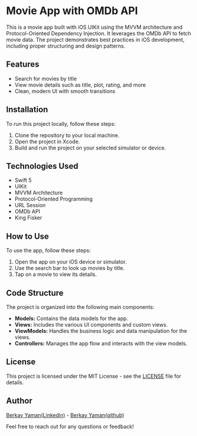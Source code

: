 # Movie App with OMDb API

This is a movie app built with iOS UIKit using the MVVM architecture and Protocol-Oriented Dependency Injection. It leverages the OMDb API to fetch movie data. The project demonstrates best practices in iOS development, including proper structuring and design patterns.

## Features

- Search for movies by title
- View movie details such as title, plot, rating, and more
- Clean, modern UI with smooth transitions

## Installation

To run this project locally, follow these steps:

1. Clone the repository to your local machine.
2. Open the project in Xcode.
3. Build and run the project on your selected simulator or device.

## Technologies Used

- Swift 5
- UIKit
- MVVM Architecture
- Protocol-Oriented Programming
- URL Session
- OMDb API
- King Fisker

## How to Use

To use the app, follow these steps:

1. Open the app on your iOS device or simulator.
2. Use the search bar to look up movies by title.
3. Tap on a movie to view its details.

## Code Structure

The project is organized into the following main components:

- **Models:** Contains the data models for the app.
- **Views:** Includes the various UI components and custom views.
- **ViewModels:** Handles the business logic and data manipulation for the views.
- **Controllers:** Manages the app flow and interacts with the view models.

## License

This project is licensed under the MIT License - see the [LICENSE](LICENSE) file for details.

## Author

[Berkay Yaman(Linkedin)](https://www.linkedin.com/in/ymnberkay/) - [Berkay Yaman(github)](https://github.com/ymnberkay)



Feel free to reach out for any questions or feedback!
